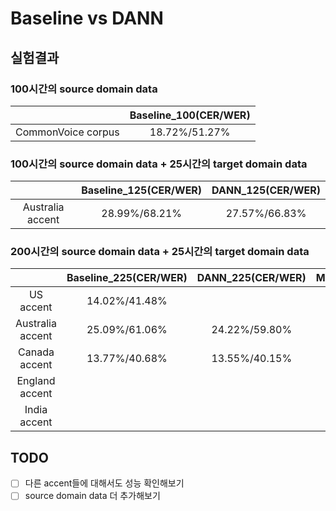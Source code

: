 # Baseline vs DANN
## 실험결과
### 100시간의 source domain data
| |Baseline_100(CER/WER)|
|:---:|:---:|
|CommonVoice corpus|18.72%/51.27%|
### 100시간의 source domain data + 25시간의 target domain data  
| |Baseline_125(CER/WER)|DANN_125(CER/WER)|
|:---:|:---:|:---:|
|Australia accent|28.99%/68.21%|27.57%/66.83%|
### 200시간의 source domain data + 25시간의 target domain data  
| |Baseline_225(CER/WER)|DANN_225(CER/WER)|MTL_225(CER/WER)|
|:---:|:---:|:---:|:---:|
|US accent|14.02%/41.48%|||
|Australia accent|25.09%/61.06%|24.22%/59.80%|25.33%/61.31%|
|Canada accent|13.77%/40.68%|13.55%/40.15%||
|England accent||||
|India accent||||
## TODO
- [ ] 다른 accent들에 대해서도 성능 확인해보기  
- [ ] source domain data 더 추가해보기